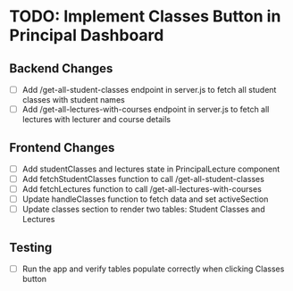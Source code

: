 # TODO: Implement Classes Button in Principal Dashboard

## Backend Changes
- [ ] Add /get-all-student-classes endpoint in server.js to fetch all student classes with student names
- [ ] Add /get-all-lectures-with-courses endpoint in server.js to fetch all lectures with lecturer and course details

## Frontend Changes
- [ ] Add studentClasses and lectures state in PrincipalLecture component
- [ ] Add fetchStudentClasses function to call /get-all-student-classes
- [ ] Add fetchLectures function to call /get-all-lectures-with-courses
- [ ] Update handleClasses function to fetch data and set activeSection
- [ ] Update classes section to render two tables: Student Classes and Lectures

## Testing
- [ ] Run the app and verify tables populate correctly when clicking Classes button
